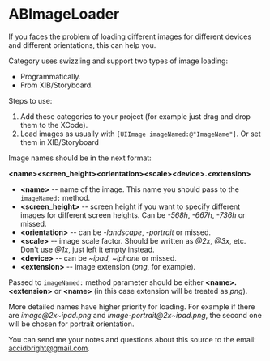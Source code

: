 ABImageLoader
=============
If you faces the problem of loading different images for different devices and different orientations, this can help you.

Category uses swizzling and support two types of image loading:

* Programmatically.
* From XIB/Storyboard.

Steps to use:

1. Add these categories to your project (for example just drag and drop them to the XCode).
2. Load images as usually with  `[UIImage imageNamed:@"ImageName"]`. Or set them in XIB/Storyboard



Image names should be in the next format:

**<<n>name><<n>screen_height><<n>orientation><<n>scale><<n>device>.<<n>extension>**

* **<<n>name>** -- name of the image. This name you should pass to the `imageNamed:` method.
* **<<n>screen_height>** -- screen height if you want to specify different images for different screen heights. Can be *-568h*, *-667h*, *-736h* or missed.
* **<<n>orientation>** -- can be *-landscape*, *-portrait* or missed.
* **<<n>scale>** -- image scale factor. Should be written as *@2x*, *@3x*, etc. Don't use *@1x*, just left it empty instead.
* **<<n>device>** -- can be *~ipad*, *~iphone* or missed.
* **<<n>extension>** -- image extension (*png*, for example).

Passed to `imageNamed:` method parameter should be either **<<n>name>.<<n>extension>** or **<<n>name>** (in this case extension will be treated as *png*).

More detailed names have higher priority for loading. For example if there are *image@2x~ipad.png* and *image-portrait@2x~ipad.png*, the second one will be chosen for portrait orientation.

You can send me your notes and questions about this source to the email: [accidbright@gmail.com](mailto:accidbright@gmail.com).
